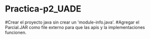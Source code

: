 # Practica-p2_UADE

#Crear el proyecto java sin crear un 'module-info.java'. 
#Agregar el Parcial.JAR como file externo para que las apis y la implementaciones funcionen.
